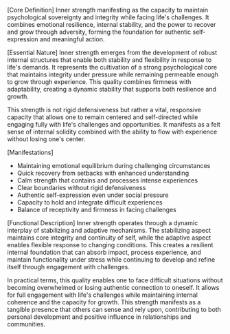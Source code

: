 [Core Definition]
Inner strength manifesting as the capacity to maintain psychological sovereignty and integrity while facing life's challenges. It combines emotional resilience, internal stability, and the power to recover and grow through adversity, forming the foundation for authentic self-expression and meaningful action.

[Essential Nature]
Inner strength emerges from the development of robust internal structures that enable both stability and flexibility in response to life's demands. It represents the cultivation of a strong psychological core that maintains integrity under pressure while remaining permeable enough to grow through experience. This quality combines firmness with adaptability, creating a dynamic stability that supports both resilience and growth.

This strength is not rigid defensiveness but rather a vital, responsive capacity that allows one to remain centered and self-directed while engaging fully with life's challenges and opportunities. It manifests as a felt sense of internal solidity combined with the ability to flow with experience without losing one's center.

[Manifestations]
- Maintaining emotional equilibrium during challenging circumstances
- Quick recovery from setbacks with enhanced understanding
- Calm strength that contains and processes intense experiences
- Clear boundaries without rigid defensiveness
- Authentic self-expression even under social pressure
- Capacity to hold and integrate difficult experiences
- Balance of receptivity and firmness in facing challenges

[Functional Description]
Inner strength operates through a dynamic interplay of stabilizing and adaptive mechanisms. The stabilizing aspect maintains core integrity and continuity of self, while the adaptive aspect enables flexible response to changing conditions. This creates a resilient internal foundation that can absorb impact, process experience, and maintain functionality under stress while continuing to develop and refine itself through engagement with challenges.

In practical terms, this quality enables one to face difficult situations without becoming overwhelmed or losing authentic connection to oneself. It allows for full engagement with life's challenges while maintaining internal coherence and the capacity for growth. This strength manifests as a tangible presence that others can sense and rely upon, contributing to both personal development and positive influence in relationships and communities.